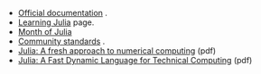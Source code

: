 - [Official documentation](https://docs.julialang.org/en/latest) .
- [Learning Julia](https://julialang.org/learning) page.
- [Month of Julia](https://github.com/DataWookie/MonthOfJulia)
- [Community standards](https://julialang.org/community/standards) .
- [Julia: A fresh approach to numerical
  computing](https://arxiv.org/pdf/1411.1607v4.pdf) (pdf)
- [Julia: A Fast Dynamic Language for Technical
  Computing](https://arxiv.org/pdf/1209.5145v1.pdf) (pdf)
